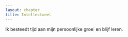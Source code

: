 ```yaml
---
layout: chapter
title: Intellectueel
---
```


Ik besteedt tijd aan mijn persoonlijke groei en blijf leren.